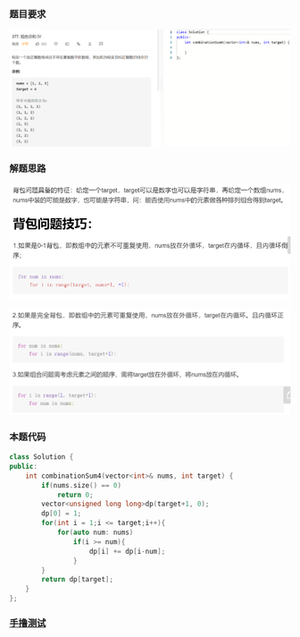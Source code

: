 ### 题目要求

![](./pic/377.png)

### 解题思路

![](./pic/377-1.png)

![](./pic/377-2.png)

### 本题代码

```c++
class Solution {
public:
    int combinationSum4(vector<int>& nums, int target) {
        if(nums.size() == 0)
            return 0;
        vector<unsigned long long>dp(target+1, 0);
        dp[0] = 1;
        for(int i = 1;i <= target;i++){
            for(auto num: nums)
                if(i >= num){
                    dp[i] += dp[i-num];
                }
        }
        return dp[target];
    }
};
```

### [手撸测试](https://leetcode-cn.com/problems/combination-sum-iv/)  

